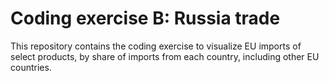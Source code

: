 # Coding exercise B: Russia trade

This repository contains the coding exercise to visualize EU imports of select products, by share of imports from each country, including other EU countries.
